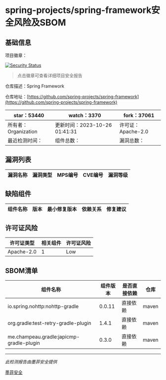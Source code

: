# spring-projects/spring-framework安全风险及SBOM

## 基础信息

项目徽章：

[![Security Status](https://www.murphysec.com/platform3/v31/badge/1717240641511620608.svg)](https://www.murphysec.com/console/report/1695497794541219840/1717240641511620608)

> 点击徽章可查看详细项目安全报告

仓库描述：Spring Framework

仓库地址：[https://github.com/spring-projects/spring-framework](https://github.com/spring-projects/spring-framework)

| star：53440 | watch：3370 | fork：37061 |
| ----------- | -------------- | ------------ |
| 所有者：Organization | 更新时间：2023-10-26 01:41:31 | 许可证：Apache-2.0 |
| 最近检测时间： | 组件总数： | 漏洞总数： |




## 漏洞列表

| 漏洞名称 | 漏洞类型 | MPS编号 | CVE编号 | 漏洞等级 |
| ------- | ------ | ------- | ------ | ----- |





## 缺陷组件

| 组件名称 | 版本 | 最小修复版本 | 依赖关系 | 修复建议 |
| -------- | ---- | ------------ | -------- | -------- |





## 许可证风险

| 许可证类型 | 相关组件 | 许可证风险 |
| ---------- | -------- | ---------- |
|Apache-2.0|1|Low|




## SBOM清单

| 组件名称 | 组件版本 | 是否直接依赖 | 仓库 |
| -------- | -------- | ------------ | ---- |
|io.spring.nohttp:nohttp-gradle|0.0.11|直接依赖|maven|
|org.gradle:test-retry-gradle-plugin|1.4.1|直接依赖|maven|
|me.champeau.gradle:japicmp-gradle-plugin|0.3.0|直接依赖|maven|


------

*此检测报告由墨菲安全提供*

[墨菲安全](www.murphysec.com)